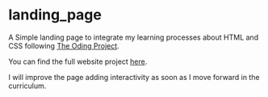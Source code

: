 # landing_page

A Simple landing page to integrate my learning processes about HTML and CSS following [The Oding Project](https://www.theodinproject.com/). 

You can find the full website project [here](https://franfrutos.github.io/landing_page/).

I will improve the page adding interactivity as soon as I move forward in the curriculum.
